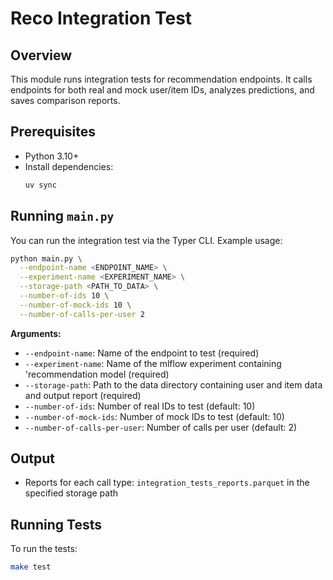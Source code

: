 # Reco Integration Test

## Overview

This module runs integration tests for recommendation endpoints. It calls endpoints for both real and mock user/item IDs, analyzes predictions, and saves comparison reports.

## Prerequisites

- Python 3.10+
- Install dependencies:
  ```bash
  uv sync
  ```

## Running `main.py`

You can run the integration test via the Typer CLI. Example usage:

```bash
python main.py \
  --endpoint-name <ENDPOINT_NAME> \
  --experiment-name <EXPERIMENT_NAME> \
  --storage-path <PATH_TO_DATA> \
  --number-of-ids 10 \
  --number-of-mock-ids 10 \
  --number-of-calls-per-user 2
```

**Arguments:**
- `--endpoint-name`: Name of the endpoint to test (required)
- `--experiment-name`: Name of the mlflow experiment containing 'recommendation model (required)
- `--storage-path`: Path to the data directory containing user and item data and output report (required)
- `--number-of-ids`: Number of real IDs to test (default: 10)
- `--number-of-mock-ids`: Number of mock IDs to test (default: 10)
- `--number-of-calls-per-user`: Number of calls per user (default: 2)

## Output

- Reports for each call type: `integration_tests_reports.parquet` in the specified storage path

## Running Tests

To run the tests:

```bash
make test
```
